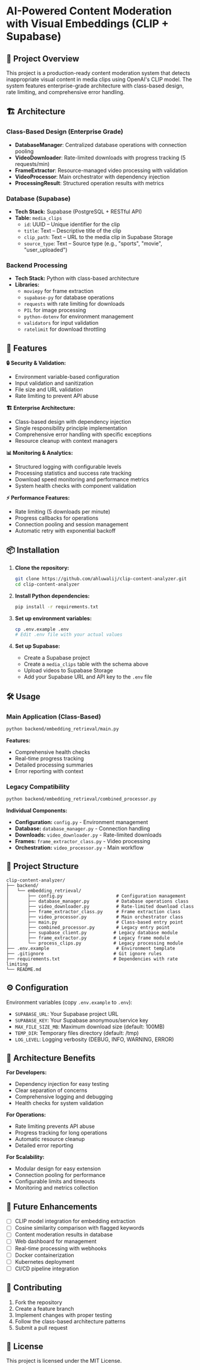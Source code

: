 # AI-Powered Content Moderation with Visual Embeddings (CLIP + Supabase)

## 🎥 Project Overview

This project is a production-ready content moderation system that detects inappropriate visual content in media clips using OpenAI's CLIP model. The system features enterprise-grade architecture with class-based design, rate limiting, and comprehensive error handling.

## 🏗️ Architecture

### Class-Based Design (Enterprise Grade)
- **DatabaseManager**: Centralized database operations with connection pooling
- **VideoDownloader**: Rate-limited downloads with progress tracking (5 requests/min)
- **FrameExtractor**: Resource-managed video processing with validation
- **VideoProcessor**: Main orchestrator with dependency injection
- **ProcessingResult**: Structured operation results with metrics

### Database (Supabase)
- **Tech Stack:** Supabase (PostgreSQL + RESTful API)
- **Table:** `media_clips`
  - `id`: UUID – Unique identifier for the clip
  - `title`: Text – Descriptive title of the clip
  - `clip_path`: Text – URL to the media clip in Supabase Storage
  - `source_type`: Text – Source type (e.g., "sports", "movie", "user_uploaded")

### Backend Processing
- **Tech Stack:** Python with class-based architecture
- **Libraries:**
  - `moviepy` for frame extraction
  - `supabase-py` for database operations
  - `requests` with rate limiting for downloads
  - `PIL` for image processing
  - `python-dotenv` for environment management
  - `validators` for input validation
  - `ratelimit` for download throttling

## 🚀 Features

**🔒 Security & Validation:**
- Environment variable-based configuration
- Input validation and sanitization  
- File size and URL validation
- Rate limiting to prevent API abuse

**🏗️ Enterprise Architecture:**
- Class-based design with dependency injection
- Single responsibility principle implementation
- Comprehensive error handling with specific exceptions
- Resource cleanup with context managers

**📊 Monitoring & Analytics:**
- Structured logging with configurable levels
- Processing statistics and success rate tracking
- Download speed monitoring and performance metrics
- System health checks with component validation

**⚡ Performance Features:**
- Rate limiting (5 downloads per minute)
- Progress callbacks for operations
- Connection pooling and session management
- Automatic retry with exponential backoff

## 📦 Installation

1. **Clone the repository:**
   ```bash
   git clone https://github.com/ahluwalij/clip-content-analyzer.git
   cd clip-content-analyzer
   ```

2. **Install Python dependencies:**
   ```bash
   pip install -r requirements.txt
   ```

3. **Set up environment variables:**
   ```bash
   cp .env.example .env
   # Edit .env file with your actual values
   ```

4. **Set up Supabase:**
   - Create a Supabase project
   - Create a `media_clips` table with the schema above
   - Upload videos to Supabase Storage
   - Add your Supabase URL and API key to the `.env` file

## 🛠️ Usage

### Main Application (Class-Based)
```bash
python backend/embedding_retrieval/main.py
```

**Features:**
- Comprehensive health checks
- Real-time progress tracking
- Detailed processing summaries
- Error reporting with context

### Legacy Compatibility
```bash
python backend/embedding_retrieval/combined_processor.py
```

**Individual Components:**
- **Configuration:** `config.py` - Environment management
- **Database:** `database_manager.py` - Connection handling  
- **Downloads:** `video_downloader.py` - Rate-limited downloads
- **Frames:** `frame_extractor_class.py` - Video processing
- **Orchestration:** `video_processor.py` - Main workflow

## 📁 Project Structure

```
clip-content-analyzer/
├── backend/
│   └── embedding_retrieval/
│       ├── config.py                    # Configuration management
│       ├── database_manager.py          # Database operations class
│       ├── video_downloader.py          # Rate-limited download class  
│       ├── frame_extractor_class.py     # Frame extraction class
│       ├── video_processor.py           # Main orchestrator class
│       ├── main.py                      # Class-based entry point
│       ├── combined_processor.py        # Legacy entry point
│       ├── supabase_client.py          # Legacy database module
│       ├── frame_extractor.py          # Legacy frame module
│       └── process_clips.py            # Legacy processing module
├── .env.example                         # Environment template
├── .gitignore                          # Git ignore rules
├── requirements.txt                    # Dependencies with rate limiting
└── README.md
```

## ⚙️ Configuration

Environment variables (copy `.env.example` to `.env`):

- `SUPABASE_URL`: Your Supabase project URL
- `SUPABASE_KEY`: Your Supabase anonymous/service key
- `MAX_FILE_SIZE_MB`: Maximum download size (default: 100MB)
- `TEMP_DIR`: Temporary files directory (default: /tmp)
- `LOG_LEVEL`: Logging verbosity (DEBUG, INFO, WARNING, ERROR)

## 🎯 Architecture Benefits

**For Developers:**
- Dependency injection for easy testing
- Clear separation of concerns
- Comprehensive logging and debugging
- Health checks for system validation

**For Operations:**
- Rate limiting prevents API abuse
- Progress tracking for long operations
- Automatic resource cleanup
- Detailed error reporting

**For Scalability:**  
- Modular design for easy extension
- Connection pooling for performance
- Configurable limits and timeouts
- Monitoring and metrics collection

## 🔮 Future Enhancements

- [ ] CLIP model integration for embedding extraction
- [ ] Cosine similarity comparison with flagged keywords
- [ ] Content moderation results in database
- [ ] Web dashboard for management
- [ ] Real-time processing with webhooks
- [ ] Docker containerization
- [ ] Kubernetes deployment
- [ ] CI/CD pipeline integration

## 🤝 Contributing

1. Fork the repository
2. Create a feature branch  
3. Implement changes with proper testing
4. Follow the class-based architecture patterns
5. Submit a pull request

## 📄 License

This project is licensed under the MIT License. 
